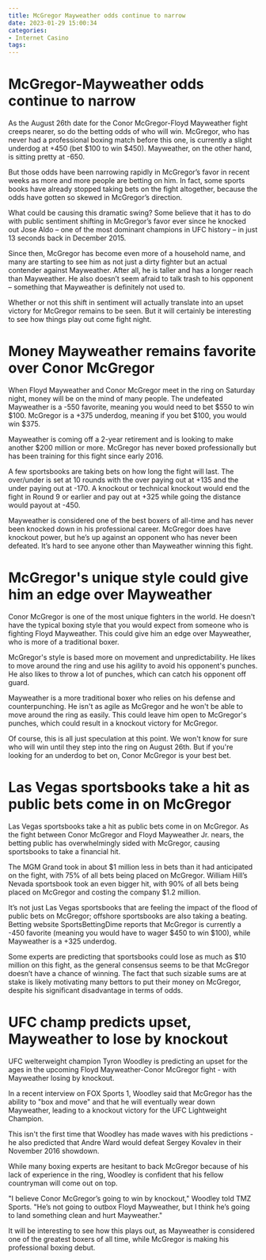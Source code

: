 ```yaml
---
title: McGregor Mayweather odds continue to narrow
date: 2023-01-29 15:00:34
categories:
- Internet Casino
tags:
---
```



#  McGregor-Mayweather odds continue to narrow

As the August 26th date for the Conor McGregor-Floyd Mayweather fight creeps nearer, so do the betting odds of who will win. McGregor, who has never had a professional boxing match before this one, is currently a slight underdog at +450 (bet $100 to win $450). Mayweather, on the other hand, is sitting pretty at -650.

But those odds have been narrowing rapidly in McGregor’s favor in recent weeks as more and more people are betting on him. In fact, some sports books have already stopped taking bets on the fight altogether, because the odds have gotten so skewed in McGregor’s direction.

What could be causing this dramatic swing? Some believe that it has to do with public sentiment shifting in McGregor’s favor ever since he knocked out Jose Aldo – one of the most dominant champions in UFC history – in just 13 seconds back in December 2015.

Since then, McGregor has become even more of a household name, and many are starting to see him as not just a dirty fighter but an actual contender against Mayweather. After all, he is taller and has a longer reach than Mayweather. He also doesn’t seem afraid to talk trash to his opponent – something that Mayweather is definitely not used to.

Whether or not this shift in sentiment will actually translate into an upset victory for McGregor remains to be seen. But it will certainly be interesting to see how things play out come fight night.

#  Money Mayweather remains favorite over Conor McGregor

When Floyd Mayweather and Conor McGregor meet in the ring on Saturday night, money will be on the mind of many people. The undefeated Mayweather is a -550 favorite, meaning you would need to bet $550 to win $100. McGregor is a +375 underdog, meaning if you bet $100, you would win $375.

Mayweather is coming off a 2-year retirement and is looking to make another $200 million or more. McGregor has never boxed professionally but has been training for this fight since early 2016.

A few sportsbooks are taking bets on how long the fight will last. The over/under is set at 10 rounds with the over paying out at +135 and the under paying out at -170. A knockout or technical knockout would end the fight in Round 9 or earlier and pay out at +325 while going the distance would payout at -450.

Mayweather is considered one of the best boxers of all-time and has never been knocked down in his professional career. McGregor does have knockout power, but he’s up against an opponent who has never been defeated. It’s hard to see anyone other than Mayweather winning this fight.

#  McGregor's unique style could give him an edge over Mayweather

Conor McGregor is one of the most unique fighters in the world. He doesn't have the typical boxing style that you would expect from someone who is fighting Floyd Mayweather. This could give him an edge over Mayweather, who is more of a traditional boxer.

McGregor's style is based more on movement and unpredictability. He likes to move around the ring and use his agility to avoid his opponent's punches. He also likes to throw a lot of punches, which can catch his opponent off guard.

Mayweather is a more traditional boxer who relies on his defense and counterpunching. He isn't as agile as McGregor and he won't be able to move around the ring as easily. This could leave him open to McGregor's punches, which could result in a knockout victory for McGregor.

Of course, this is all just speculation at this point. We won't know for sure who will win until they step into the ring on August 26th. But if you're looking for an underdog to bet on, Conor McGregor is your best bet.

#  Las Vegas sportsbooks take a hit as public bets come in on McGregor

Las Vegas sportsbooks take a hit as public bets come in on McGregor. As the fight between Conor McGregor and Floyd Mayweather Jr. nears, the betting public has overwhelmingly sided with McGregor, causing sportsbooks to take a financial hit.

The MGM Grand took in about $1 million less in bets than it had anticipated on the fight, with 75% of all bets being placed on McGregor. William Hill’s Nevada sportsbook took an even bigger hit, with 90% of all bets being placed on McGregor and costing the company $1.2 million.

It’s not just Las Vegas sportsbooks that are feeling the impact of the flood of public bets on McGregor; offshore sportsbooks are also taking a beating. Betting website SportsBettingDime reports that McGregor is currently a -450 favorite (meaning you would have to wager $450 to win $100), while Mayweather is a +325 underdog.

Some experts are predicting that sportsbooks could lose as much as $10 million on this fight, as the general consensus seems to be that McGregor doesn’t have a chance of winning. The fact that such sizable sums are at stake is likely motivating many bettors to put their money on McGregor, despite his significant disadvantage in terms of odds.

#  UFC champ predicts upset, Mayweather to lose by knockout

UFC welterweight champion Tyron Woodley is predicting an upset for the ages in the upcoming Floyd Mayweather-Conor McGregor fight - with Mayweather losing by knockout.

In a recent interview on FOX Sports 1, Woodley said that McGregor has the ability to "box and move" and that he will eventually wear down Mayweather, leading to a knockout victory for the UFC Lightweight Champion.

This isn't the first time that Woodley has made waves with his predictions - he also predicted that Andre Ward would defeat Sergey Kovalev in their November 2016 showdown.

While many boxing experts are hesitant to back McGregor because of his lack of experience in the ring, Woodley is confident that his fellow countryman will come out on top.

"I believe Conor McGregor’s going to win by knockout," Woodley told TMZ Sports. "He’s not going to outbox Floyd Mayweather, but I think he’s going to land something clean and hurt Mayweather."

It will be interesting to see how this plays out, as Mayweather is considered one of the greatest boxers of all time, while McGregor is making his professional boxing debut.